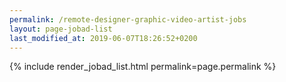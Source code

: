 ```yaml
---
permalink: /remote-designer-graphic-video-artist-jobs
layout: page-jobad-list
last_modified_at: 2019-06-07T18:26:52+0200
---
```

{% include render_jobad_list.html permalink=page.permalink %}
